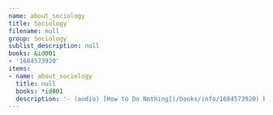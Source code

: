 ```yaml
---
name: about_sociology
title: Sociology
filename: null
group: Sociology
sublist_description: null
books: &id001
- '1684573920'
items:
- name: about_sociology
  title: null
  books: *id001
  description: '- (audio) [How to Do Nothing](/books/info/1684573920) by Jenny Odell'
---
```



